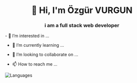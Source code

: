 <h1 align="center">👋 Hi, I'm Özgür VURGUN</h1>
<h3 align="center">i am a full stack web developer</h3>
- 👀 I’m interested in ...

- 🌱 I’m currently learning ...

- 💞️ I’m looking to collaborate on ...

- 📫 How to reach me ...

![Languages](https://github-readme-stats.vercel.app/api/top-langs/?username=ozgurvurgun&layout=compact)

<!---
ozgurvurgun/ozgurvurgun is a ✨ special ✨ repository because its `README.md` (this file) appears on your GitHub profile.
You can click the Preview link to take a look at your changes.
--->
